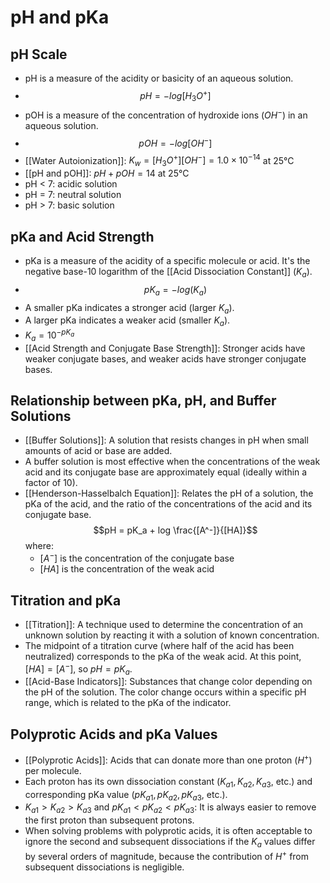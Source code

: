 # pH and pKa

## pH Scale

*   pH is a measure of the acidity or basicity of an aqueous solution.
*   $$pH = -log[H_3O^+]$$
*   pOH is a measure of the concentration of hydroxide ions ($OH^-$) in an aqueous solution.
*   $$pOH = -log[OH^-]$$
*   [[Water Autoionization]]: $K_w = [H_3O^+][OH^-] = 1.0 \times 10^{-14}$ at 25°C
*   [[pH and pOH]]: $pH + pOH = 14$ at 25°C
*   pH < 7: acidic solution
*   pH = 7: neutral solution
*   pH > 7: basic solution

## pKa and Acid Strength

*   pKa is a measure of the acidity of a specific molecule or acid. It's the negative base-10 logarithm of the [[Acid Dissociation Constant]] ($K_a$).
*   $$pK_a = -log(K_a)$$
*   A smaller pKa indicates a stronger acid (larger $K_a$).
*   A larger pKa indicates a weaker acid (smaller $K_a$).
*   $K_a = 10^{-pK_a}$
*   [[Acid Strength and Conjugate Base Strength]]: Stronger acids have weaker conjugate bases, and weaker acids have stronger conjugate bases.

## Relationship between pKa, pH, and Buffer Solutions

*   [[Buffer Solutions]]: A solution that resists changes in pH when small amounts of acid or base are added.
*   A buffer solution is most effective when the concentrations of the weak acid and its conjugate base are approximately equal (ideally within a factor of 10).
*   [[Henderson-Hasselbalch Equation]]: Relates the pH of a solution, the pKa of the acid, and the ratio of the concentrations of the acid and its conjugate base.
    $$pH = pK_a + log \frac{[A^-]}{[HA]}$$
    where:
    *   $[A^-]$ is the concentration of the conjugate base
    *   $[HA]$ is the concentration of the weak acid

## Titration and pKa

*   [[Titration]]: A technique used to determine the concentration of an unknown solution by reacting it with a solution of known concentration.
*   The midpoint of a titration curve (where half of the acid has been neutralized) corresponds to the pKa of the weak acid. At this point, $[HA] = [A^-]$, so $pH = pK_a$.
*   [[Acid-Base Indicators]]: Substances that change color depending on the pH of the solution. The color change occurs within a specific pH range, which is related to the pKa of the indicator.

## Polyprotic Acids and pKa Values

*   [[Polyprotic Acids]]: Acids that can donate more than one proton ($H^+$) per molecule.
*   Each proton has its own dissociation constant ($K_{a1}, K_{a2}, K_{a3}$, etc.) and corresponding pKa value ($pK_{a1}, pK_{a2}, pK_{a3}$, etc.).
*   $K_{a1} > K_{a2} > K_{a3}$ and $pK_{a1} < pK_{a2} < pK_{a3}$: It is always easier to remove the first proton than subsequent protons.
*   When solving problems with polyprotic acids, it is often acceptable to ignore the second and subsequent dissociations if the $K_{a}$ values differ by several orders of magnitude, because the contribution of $H^+$ from subsequent dissociations is negligible.
